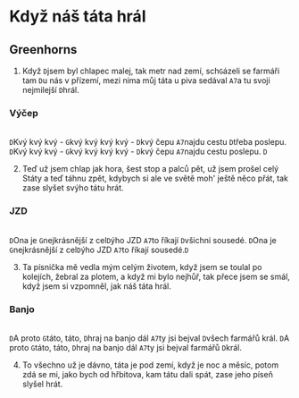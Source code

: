 # Když náš táta hrál
## Greenhorns

1. Když `D`jsem byl chlapec malej, tak metr nad zemí, 
sch`G`ázeli se farmáři tam `D`u nás v přízemí,
mezi nima můj táta u piva sedával 
`A7`a tu svoji nejmilejší `D`hrál.

### Výčep
\
`D`Kvý kvý kvý - `G`kvý kvý kvý kvý - `D`kvý čepu
`A7`najdu cestu `D`třeba poslepu.
`D`Kvý kvý kvý - `G`kvý kvý kvý kvý - `D`kvý čepu
`A7`najdu cestu poslepu. `D`
 
2. Teď už jsem chlap jak hora, šest stop a palců pět, 
už jsem prošel celý Státy a teď táhnu zpět, 
kdybych si ale ve světě moh' ještě něco přát, 
tak zase slyšet svýho tátu hrát. 

### JZD
\
`D`Ona je `G`nejkrásnější z cel`D`ýho JZD
`A7`to říkají `D`všichni sousedé.
`D`Ona je `G`nejkrásnější z cel`D`ýho JZD
`A7`to říkají sousedé.`D`
 
3. Ta písnička mě vedla mým celým životem, 
když jsem se toulal po kolejích, žebral za plotem, 
a když mi bylo nejhůř, tak přece jsem se smál, 
když jsem si vzpomněl, jak náš táta hrál. 

### Banjo
\
`D`A proto `G`táto, táto, `D`hraj na banjo dál
`A7`ty jsi bejval `D`všech farmářů král.
`D`A proto `G`táto, táto, `D`hraj na banjo dál
`A7`ty jsi bejval farmářů `D`král.

4. To všechno už je dávno, táta je pod zemí, 
když je noc a měsíc, potom zdá se mi, 
jako bych od hřbitova, kam tátu dali spát, 
zase jeho píseň slyšel hrát.

